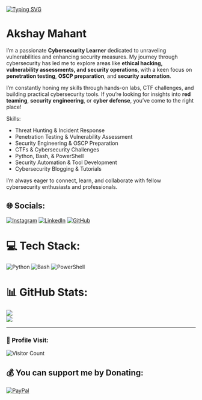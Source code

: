

[![Typing SVG](https://readme-typing-svg.demolab.com?font=Fira+Code&pause=1000&color=00F712&random=false&width=600&lines=Hey%2C+I'm+DirectedChari0t+%28Akshay+Mahant%29)](https://git.io/typing-svg)

# Akshay Mahant

I’m a passionate **Cybersecurity Learner** dedicated to unraveling vulnerabilities and enhancing security measures. My journey through cybersecurity has led me to explore areas like **ethical hacking, vulnerability assessments, and security operations**, with a keen focus on **penetration testing**, **OSCP preparation**, and **security automation**.

I’m constantly honing my skills through hands-on labs, CTF challenges, and building practical cybersecurity tools. If you’re looking for insights into **red teaming**, **security engineering**, or **cyber defense**, you’ve come to the right place!

Skills:
- Threat Hunting & Incident Response
- Penetration Testing & Vulnerability Assessment
- Security Engineering & OSCP Preparation
- CTFs & Cybersecurity Challenges
- Python, Bash, & PowerShell
- Security Automation & Tool Development
- Cybersecurity Blogging & Tutorials

I’m always eager to connect, learn, and collaborate with fellow cybersecurity enthusiasts and professionals.

## 🌐 Socials:
[![Instagram](https://img.shields.io/badge/Instagram-%23E4405F.svg?logo=Instagram&logoColor=white)](https://www.instagram.com/the0ffs3c/) [![LinkedIn](https://img.shields.io/badge/LinkedIn-%230077B5.svg?logo=linkedin&logoColor=white)](https://www.linkedin.com/in/akshay-mahant-231b97290/) [![GitHub](https://img.shields.io/badge/GitHub-%23121011.svg?logo=github&logoColor=white)](https://github.com/the0ffs3c)

# 💻 Tech Stack:
![Python](https://img.shields.io/badge/python-3670A0?style=for-the-badge&logo=python&logoColor=ffdd54) ![Bash](https://img.shields.io/badge/bash-%23121011.svg?style=for-the-badge&logo=gnu-bash&logoColor=white) ![PowerShell](https://img.shields.io/badge/PowerShell-%235391FE.svg?style=for-the-badge&logo=powershell&logoColor=white)

# 📊 GitHub Stats:
![](https://github-readme-streak-stats.herokuapp.com/?user=the0ffs3c&theme=dark&hide_border=false)<br/>
![](https://github-readme-stats.vercel.app/api/top-langs/?username=the0ffs3c&theme=dark&hide_border=false&include_all_commits=true&count_private=false&layout=compact)

---

### 👤 Profile Visit:
![Visitor Count](https://profile-counter.glitch.me/the0ffs3c/count.svg)

## 💰 You can support me by Donating:
[![PayPal](https://img.shields.io/badge/PayPal-00457C?style=for-the-badge&logo=paypal&logoColor=white)](https://www.paypal.me/akshaymahant781)

<!-- Proudly created with GPRM ( https://gprm.itsvg.in ) -->
